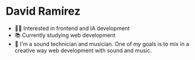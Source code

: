 # David Ramírez

- 👨‍💻 Interested in frontend and IA development
- 📚 Currently studying web development
- 🎵 I'm a sound technician and musician. One of my goals is to mix in a creative way web development with sound and music.

<!---
davidzz-code/davidzz-code is a ✨ special ✨ repository because its `README.md` (this file) appears on your GitHub profile.
You can click the Preview link to take a look at your changes.
--->
